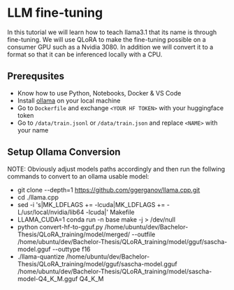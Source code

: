 # LLM fine-tuning

In this tutorial we will learn how to teach llama3.1 that its name is <INSERT YOUR NAME HERE> through fine-tuning. We will use QLoRA to make the fine-tuning possible on a consumer GPU such as a Nvidia 3080. In addition we will convert it to a format so that it can be inferenced locally with a CPU.

## Prerequsites
- Know how to use Python, Notebooks, Docker & VS Code
- Install [ollama](https://ollama.com/) on your local machine
- Go to `Dockerfile` and exchange `<YOUR HF TOKEN>` with your huggingface token
- Go to `/data/train.jsonl` or `/data/train.json` and replace ``<NAME>`` with your name



## Setup Ollama Conversion

NOTE: Obviously adjust models paths accordingly and then run the follwing commands to convert to an ollama usable model:

- git clone --depth=1 https://github.com/ggerganov/llama.cpp.git
- cd ./llama.cpp
- sed -i 's|MK_LDFLAGS   += -lcuda|MK_LDFLAGS   += -L/usr/local/nvidia/lib64 -lcuda|' Makefile
- LLAMA_CUDA=1 conda run -n base make -j > /dev/null
- python convert-hf-to-gguf.py /home/ubuntu/dev/Bachelor-Thesis/QLoRA_training/model/merged/ --outfile /home/ubuntu/dev/Bachelor-Thesis/QLoRA_training/model/gguf/sascha-model.gguf --outtype f16
- ./llama-quantize /home/ubuntu/dev/Bachelor-Thesis/QLoRA_training/model/gguf/sascha-model.gguf /home/ubuntu/dev/Bachelor-Thesis/QLoRA_training/model/sascha-model-Q4_K_M.gguf Q4_K_M